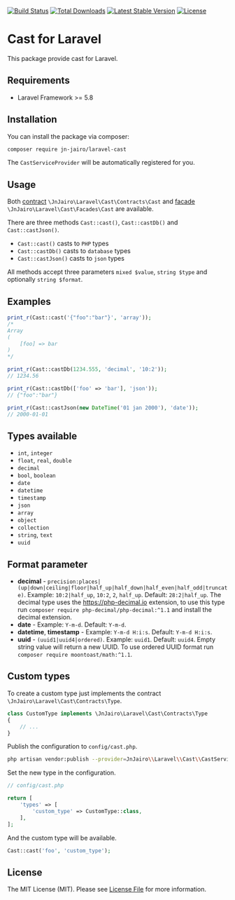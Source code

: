 [![Build Status](https://travis-ci.com/jn-jairo/laravel-cast.svg?branch=master)](https://travis-ci.com/jn-jairo/laravel-cast)
[![Total Downloads](https://poser.pugx.org/jn-jairo/laravel-cast/downloads)](https://packagist.org/packages/jn-jairo/laravel-cast)
[![Latest Stable Version](https://poser.pugx.org/jn-jairo/laravel-cast/v/stable)](https://packagist.org/packages/jn-jairo/laravel-cast)
[![License](https://poser.pugx.org/jn-jairo/laravel-cast/license)](https://packagist.org/packages/jn-jairo/laravel-cast)

# Cast for Laravel

This package provide cast for Laravel.

## Requirements

- Laravel Framework >= 5.8

## Installation

You can install the package via composer:

```bash
composer require jn-jairo/laravel-cast
```

The `CastServiceProvider` will be automatically registered for you.

## Usage

Both [contract](https://laravel.com/docs/contracts) `\JnJairo\Laravel\Cast\Contracts\Cast` and [facade](https://laravel.com/docs/facades) `\JnJairo\Laravel\Cast\Facades\Cast` are available.

There are three methods `Cast::cast()`, `Cast::castDb()` and `Cast::castJson()`.

- `Cast::cast()` casts to `PHP` types
- `Cast::castDb()` casts to `database` types
- `Cast::castJson()` casts to `json` types

All methods accept three parameters `mixed $value`, `string $type` and optionally `string $format`.

## Examples

```php
print_r(Cast::cast('{"foo":"bar"}', 'array'));
/*
Array
(
    [foo] => bar
)
*/

print_r(Cast::castDb(1234.555, 'decimal', '10:2'));
// 1234.56

print_r(Cast::castDb(['foo' => 'bar'], 'json'));
// {"foo":"bar"}

print_r(Cast::castJson(new DateTime('01 jan 2000'), 'date'));
// 2000-01-01
```

## Types available

- `int`, `integer`
- `float`, `real`, `double`
- `decimal`
- `bool`, `boolean`
- `date`
- `datetime`
- `timestamp`
- `json`
- `array`
- `object`
- `collection`
- `string`, `text`
- `uuid`

## Format parameter

- **decimal** - `precision:places|(up|down|ceiling|floor|half_up|half_down|half_even|half_odd|truncate)`. Example: `10:2|half_up`, `10:2`, `2`, `half_up`. Default: `28:2|half_up`.
The decimal type uses the https://php-decimal.io extension, to use this type run `composer require php-decimal/php-decimal:^1.1` and install the decimal extension.
- **date** - Example: `Y-m-d`. Default: `Y-m-d`.
- **datetime**, **timestamp** - Example: `Y-m-d H:i:s`. Default: `Y-m-d H:i:s`.
- **uuid** - `(uuid1|uuid4|ordered)`. Example: `uuid1`. Default: `uuid4`.
Empty string value will return a new UUID.
To use ordered UUID format run `composer require moontoast/math:^1.1`.

## Custom types

To create a custom type just implements the contract `\JnJairo\Laravel\Cast\Contracts\Type`.

```php
class CustomType implements \JnJairo\Laravel\Cast\Contracts\Type
{
    // ...
}
```

Publish the configuration to `config/cast.php`.

```bash
php artisan vendor:publish --provider=JnJairo\\Laravel\\Cast\\CastServiceProvider
```

Set the new type in the configuration.

```php
// config/cast.php

return [
    'types' => [
        'custom_type' => CustomType::class,
    ],
];
```

And the custom type will be available.

```php
Cast::cast('foo', 'custom_type');
```

## License

The MIT License (MIT). Please see [License File](LICENSE.md) for more information.
